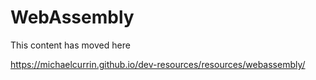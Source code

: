 # WebAssembly 

This content has moved here


https://michaelcurrin.github.io/dev-resources/resources/webassembly/
